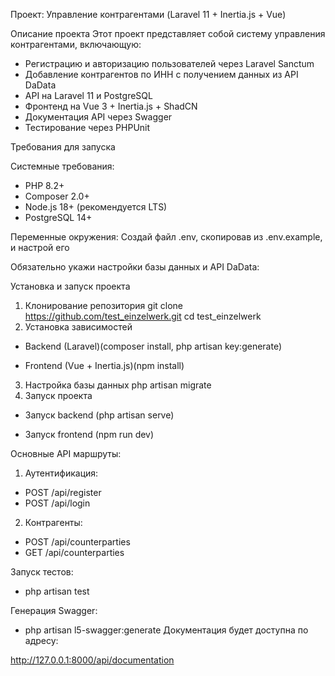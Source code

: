 Проект: Управление контрагентами 
(Laravel 11 + Inertia.js + Vue)

Описание проекта
Этот проект представляет собой систему управления контрагентами, включающую:

- Регистрацию и авторизацию пользователей через Laravel Sanctum
- Добавление контрагентов по ИНН с получением данных из API DaData
- API на Laravel 11 и PostgreSQL
- Фронтенд на Vue 3 + Inertia.js + ShadCN
- Документация API через Swagger
- Тестирование через PHPUnit

Требования для запуска

Системные требования:
- PHP 8.2+
- Composer 2.0+
- Node.js 18+ (рекомендуется LTS)
- PostgreSQL 14+

Переменные окружения:
Создай файл .env, скопировав из .env.example, и настрой его

Обязательно укажи настройки базы данных и API DaData:

Установка и запуск проекта
1. Клонирование репозитория
git clone https://github.com/test_einzelwerk.git
cd test_einzelwerk
2. Установка зависимостей
- Backend (Laravel)(composer install, 
  php artisan key:generate)

- Frontend (Vue + Inertia.js)(npm install)

3. Настройка базы данных
php artisan migrate
4. Запуск проекта
- Запуск backend (php artisan serve)

- Запуск frontend (npm run dev)

Основные API маршруты:
1. Аутентификация:
- POST	/api/register
- POST	/api/login

2. Контрагенты:
- POST	/api/counterparties
- GET	/api/counterparties


Запуск тестов:
- php artisan test

Генерация Swagger:
- php artisan l5-swagger:generate
Документация будет доступна по адресу:

http://127.0.0.1:8000/api/documentation
